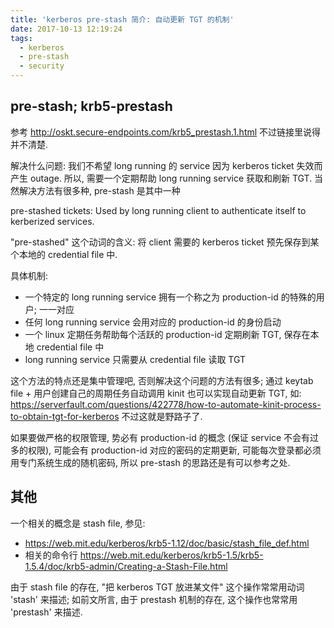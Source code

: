 ```yaml
---
title: 'kerberos pre-stash 简介: 自动更新 TGT 的机制'
date: 2017-10-13 12:19:24
tags: 
  - kerberos
  - pre-stash
  - security
---
```


## pre-stash; krb5-prestash
参考 http://oskt.secure-endpoints.com/krb5_prestash.1.html 不过链接里说得并不清楚.

解决什么问题:
我们不希望 long running 的 service 因为 kerberos ticket 失效而产生 outage.
所以, 需要一个定期帮助 long running service 获取和刷新 TGT.
当然解决方法有很多种, pre-stash 是其中一种

pre-stashed tickets:
Used by long running client to authenticate itself to kerberized services.

"pre-stashed" 这个动词的含义: 
将 client 需要的 kerberos ticket 预先保存到某个本地的 credential file 中.

具体机制:
+ 一个特定的 long running service 拥有一个称之为 production-id 的特殊的用户; 一一对应
+ 任何 long running service 会用对应的 production-id 的身份启动
+ 一个 linux 定期任务帮助每个活跃的 production-id 定期刷新 TGT, 保存在本地 credential file 中
+ long running service 只需要从 credential file 读取 TGT

这个方法的特点还是集中管理吧, 否则解决这个问题的方法有很多;
通过 keytab file + 用户创建自己的周期任务自动调用 kinit 也可以实现自动更新 TGT, 
如: https://serverfault.com/questions/422778/how-to-automate-kinit-process-to-obtain-tgt-for-kerberos
不过这就是野路子了.

如果要做严格的权限管理, 势必有 production-id 的概念 (保证 service 不会有过多的权限), 
可能会有 production-id 对应的密码的定期更新, 可能每次登录都必须用专门系统生成的随机密码,
所以 pre-stash 的思路还是有可以参考之处.


## 其他
一个相关的概念是 stash file, 参见:
+ https://web.mit.edu/kerberos/krb5-1.12/doc/basic/stash_file_def.html
+ 相关的命令行 https://web.mit.edu/kerberos/krb5-1.5/krb5-1.5.4/doc/krb5-admin/Creating-a-Stash-File.html

由于 stash file 的存在, "把 kerberos TGT 放进某文件" 这个操作常常用动词 'stash' 来描述;
如前文所言, 由于 prestash 机制的存在, 这个操作也常常用 'prestash' 来描述.

